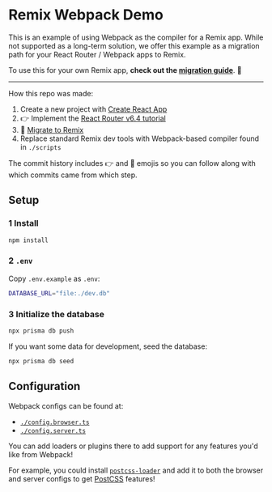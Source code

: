 # Remix Webpack Demo

This is an example of using Webpack as the compiler for a Remix app. While not supported as a long-term solution, we offer this example as a migration path for your React Router / Webpack apps to Remix.

To use this for your own Remix app, **check out the [migration guide](./docs/migration-guide.md)**. 👀

---

How this repo was made:

1. Create a new project with [Create React App](https://create-react-app.dev/)
2. 👉 Implement the [React Router v6.4 tutorial](https://reactrouter.com/en/main/start/tutorial)
3. 🚚 [Migrate to Remix](https://remix.run/docs/en/v1/guides/migrating-react-router-app)
4. Replace standard Remix dev tools with Webpack-based compiler found in `./scripts`

The commit history includes 👉 and 🚚 emojis so you can follow along with which commits came from which step.

## Setup

### 1 Install

```sh
npm install
```

### 2 `.env`

Copy `.env.example` as `.env`:

```sh
DATABASE_URL="file:./dev.db"
```

### 3 Initialize the database

```sh
npx prisma db push
```

If you want some data for development, seed the database:

```sh
npx prisma db seed
```

## Configuration

Webpack configs can be found at:

- [`./config.browser.ts`](./config.browser.ts)
- [`./config.server.ts`](./config.server.ts)

You can add loaders or plugins there to add support for any features you'd like from Webpack!

For example, you could install [`postcss-loader`](https://webpack.js.org/loaders/postcss-loader/) and add it to both the browser and server configs to get [PostCSS](https://postcss.org/) features!
